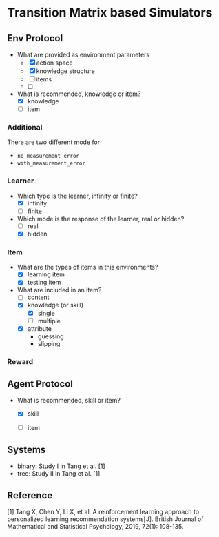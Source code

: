 # Transition Matrix based Simulators

## Env Protocol

- What are provided as environment parameters
    - [x] action space
    - [x] knowledge structure
    - [ ] items
    - [ ]

- What is recommended, knowledge or item?
    - [x] knowledge
    - [ ] item

### Additional

There are two different mode for 

- `no_measurement_error`
- `with_measurement_error`

### Learner
 
- Which type is the learner, infinity or finite?
    - [x] infinity
    - [ ] finite
- Which mode is the response of the learner, real or hidden?
    - [ ] real
    - [x] hidden 

### Item
- What are the types of items in this environments?
    - [x] learning item
    - [x] testing item

- What are included in an item?
    - [ ] content
    - [x] knowledge (or skill)
        - [x] single
        - [ ] multiple
    - [x] attribute
        - guessing
        - slipping

### Reward


## Agent Protocol
- What is recommended, skill or item?
    - [x] skill
    - [ ] item


## Systems

* binary: Study I in Tang et al. [1]
* tree: Study II in Tang et al. [1]


## Reference

[1] Tang X, Chen Y, Li X, et al. A reinforcement learning approach to personalized learning recommendation systems[J]. British Journal of Mathematical and Statistical Psychology, 2019, 72(1): 108-135.


